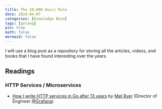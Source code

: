```yaml
---
title: The 10,000 Hours Rule
date: 2024-04-07
categories: [Knowledge Base]
tags: [golang]
pin: true
math: false
mermaid: false
---
```


I will use a blog post as a repository for storing all the articles, videos, and books that I have found interesting over the years.

## Readings

### HTTP Services / Microservices

- [How I write HTTP services in Go after 13 years](https://grafana.com/blog/2024/02/09/how-i-write-http-services-in-go-after-13-years/) by [Mat Ryer](https://twitter.com/matryer) (Director of Engineer [@Grafana](https://grafana.com/))
